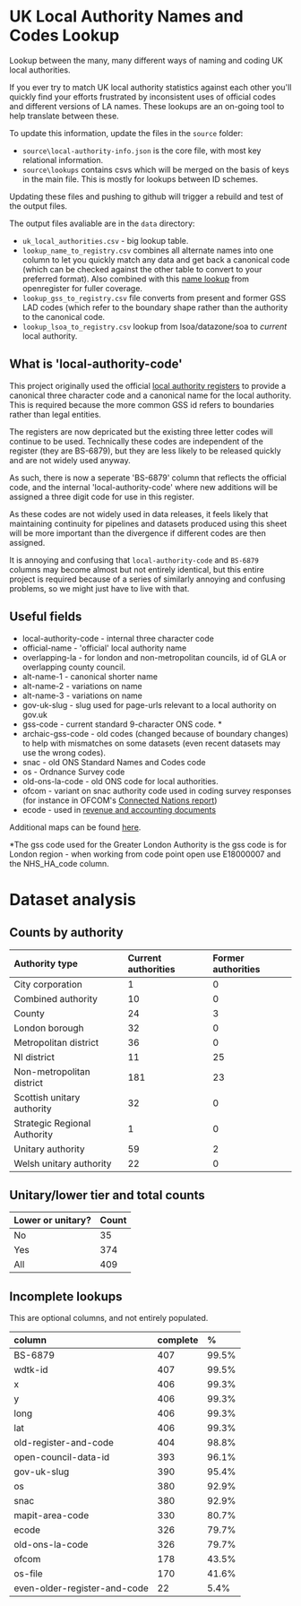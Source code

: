# UK Local Authority Names and Codes Lookup

Lookup between the many, many different ways of naming and coding UK local authorities.

If you ever try to match UK local authority statistics against each other you'll quickly find your efforts frustrated by inconsistent uses of official codes and different versions of LA names. These lookups are an on-going tool to help translate between these. 

To update this information, update the files in the `source` folder:

* `source\local-authority-info.json` is the core file, with most key relational information. 
* `source\lookups` contains csvs which will be merged on the basis of keys in the main file. This is mostly for lookups between ID schemes. 

Updating these files and pushing to github will trigger a rebuild and test of the output files.

The output files avaliable are in the `data` directory:

* `uk_local_authorities.csv` - big lookup table. 
* `lookup_name_to_registry.csv` combines all alternate names into one column to let you quickly match any data and get back a canonical code (which can be checked against the other table to convert to your preferred format). Also combined with this [name lookup](https://github.com/openregister/local-authority-data/edit/master/maps/name.tsv) from openregister for fuller coverage.
* `lookup_gss_to_registry.csv` file converts from present and former GSS LAD codes (which refer to the boundary shape rather than the authority to the canonical code. 
* `lookup_lsoa_to_registry.csv` lookup from lsoa/datazone/soa to *current* local authority. 

## What is 'local-authority-code'

This project originally used the official [local authority registers](https://github.com/openregister/local-authority-data) to provide a canonical three character code and a canonical name for the local authority. This is required because the more common GSS id refers to boundaries rather than legal entities.

The registers are now depricated but the existing three letter codes will continue to be used. Technically these codes are independent of the register (they are BS-6879), but they are less likely to be released quickly and are not widely used anyway.

As such, there is now a seperate 'BS-6879' column that reflects the official code, and the internal 'local-authority-code' where new additions will be assigned a three digit code for use in this register.

As these codes are not widely used in data releases, it feels likely that maintaining continuity for pipelines and datasets produced using this sheet will be more important than the divergence if different codes are then assigned. 

It is annoying and confusing that `local-authority-code` and `BS-6879` columns may become almost but not entirely identical, but this entire project is required because of a series of similarly annoying and confusing problems, so we might just have to live with that. 

## Useful fields

* local-authority-code - internal three character code
* official-name - 'official' local authority name
* overlapping-la - for london and non-metropolitan councils, id of GLA or overlapping county council. 
* alt-name-1 - canonical shorter name
* alt-name-2 - variations on name
* alt-name-3 - variations on name
* gov-uk-slug - slug used for page-urls relevant to a local authority on gov.uk
* gss-code - current standard 9-character ONS code. *
* archaic-gss-code - old codes (changed because of boundary changes) to help with mismatches on some datasets (even recent datasets may use the wrong codes).
* snac - old ONS Standard Names and Codes code
* os - Ordnance Survey code
* old-ons-la-code - old ONS code for local authorities. 
* ofcom - variant on snac authority code used in coding survey responses (for instance in OFCOM's [Connected Nations report](https://www.ofcom.org.uk/research-and-data/infrastructure-research/connected-nations-2015))
* ecode - used in [revenue and accounting documents](https://www.gov.uk/government/collections/local-authority-revenue-expenditure-and-financing)

Additional maps can be found [here](https://github.com/openregister/local-authority-data/tree/master/maps).

*The gss code used for the Greater London Authority is the gss code is for London region - when working from code point open use E18000007 and the NHS_HA_code column.

# Dataset analysis

## Counts by authority

| Authority type | Current authorities | Former authorities |
| :--- | :--- | :--- |
| City corporation | 1 | 0 |
| Combined authority | 10 | 0 |
| County | 24 | 3 |
| London borough | 32 | 0 |
| Metropolitan district | 36 | 0 |
| NI district | 11 | 25 |
| Non-metropolitan district | 181 | 23 |
| Scottish unitary authority | 32 | 0 |
| Strategic Regional Authority | 1 | 0 |
| Unitary authority | 59 | 2 |
| Welsh unitary authority | 22 | 0 |

## Unitary/lower tier and total counts

| Lower or unitary? | Count |
| :--- | :--- |
| No | 35 |
| Yes | 374 |
| All | 409 |

## Incomplete lookups

This are optional columns, and not entirely populated.

| column | complete | % |
| :--- | :--- | :--- |
| BS-6879 | 407 | 99.5% |
| wdtk-id | 407 | 99.5% |
| x | 406 | 99.3% |
| y | 406 | 99.3% |
| long | 406 | 99.3% |
| lat | 406 | 99.3% |
| old-register-and-code | 404 | 98.8% |
| open-council-data-id | 393 | 96.1% |
| gov-uk-slug | 390 | 95.4% |
| os | 380 | 92.9% |
| snac | 380 | 92.9% |
| mapit-area-code | 330 | 80.7% |
| ecode | 326 | 79.7% |
| old-ons-la-code | 326 | 79.7% |
| ofcom | 178 | 43.5% |
| os-file | 170 | 41.6% |
| even-older-register-and-code | 22 | 5.4% |

